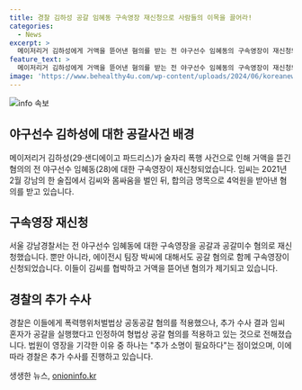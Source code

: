 ```yaml
---
title: 경찰 김하성 공갈 임혜동 구속영장 재신청으로 사람들의 이목을 끌어라!
categories:
  - News
excerpt: >
  메이저리거 김하성에게 거액을 뜯어낸 혐의를 받는 전 야구선수 임혜동의 구속영장이 재신청되었다. 경찰은 임씨가 술자리에서 김씨를 협박해 4억원을 받아낸 혐의를 받는다고 전했다. 임씨는 김씨가 소속된 에이전시에서 일하던 매니저였으며, 추가로 돈을 요구했지만 거부당한 것으로 알려졌다. 경찰은 임씨와 공모한 혐의를 받는 에이전시 팀장에 대해서도 구속영장을 신청했다. (150자)
feature_text: >
  메이저리거 김하성에게 거액을 뜯어낸 혐의를 받는 전 야구선수 임혜동의 구속영장이 재신청되었다. 경찰은 임씨가 술자리에서 김씨를 협박해 4억원을 받아낸 혐의를 받는다고 전했다. 임씨는 김씨가 소속된 에이전시에서 일하던 매니저였으며, 추가로 돈을 요구했지만 거부당한 것으로 알려졌다. 경찰은 임씨와 공모한 혐의를 받는 에이전시 팀장에 대해서도 구속영장을 신청했다. (150자)
image: 'https://www.behealthy4u.com/wp-content/uploads/2024/06/koreanews.jpg'
---
```


<p><img src="https://www.behealthy4u.com/wp-content/uploads/2024/06/koreanews.jpg" alt="info 속보" /></p>

<h2>야구선수 김하성에 대한 공갈사건 배경</h2>

<p data-ke-size="size16">메이저리거 김하성(29·샌디에이고 파드리스)가 술자리 폭행 사건으로 인해 거액을 뜯긴 혐의의 전 야구선수 임혜동(28)에 대한 구속영장이 재신청되었습니다. 임씨는 2021년 2월 강남의 한 술집에서 김씨와 몸싸움을 벌인 뒤, 합의금 명목으로 4억원을 받아낸 혐의를 받고 있습니다.</p>

<h2>구속영장 재신청</h2>

<p data-ke-size="size16">서울 강남경찰서는 전 야구선수 임혜동에 대한 구속영장을 공갈과 공갈미수 혐의로 재신청했습니다. 뿐만 아니라, 에이전시 팀장 박씨에 대해서도 공갈 혐의로 함께 구속영장이 신청되었습니다. 이들이 김씨를 협박하고 거액을 뜯어낸 혐의가 제기되고 있습니다.</p>

<h2>경찰의 추가 수사</h2>

<p data-ke-size="size16">경찰은 이들에게 폭력행위처벌법상 공동공갈 혐의를 적용했으나, 추가 수사 결과 임씨 혼자가 공갈을 실행했다고 인정하여 형법상 공갈 혐의를 적용하고 있는 것으로 전해졌습니다. 법원이 영장을 기각한 이유 중 하나는 "추가 소명이 필요하다"는 점이었으며, 이에 따라 경찰은 추가 수사를 진행하고 있습니다.</p>
생생한 뉴스, <a href="https://onioninfo.kr" rel="dofollow">onioninfo.kr</a>


